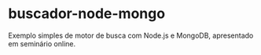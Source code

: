 # buscador-node-mongo
Exemplo simples de motor de busca com Node.js e MongoDB, apresentado em seminário online.
